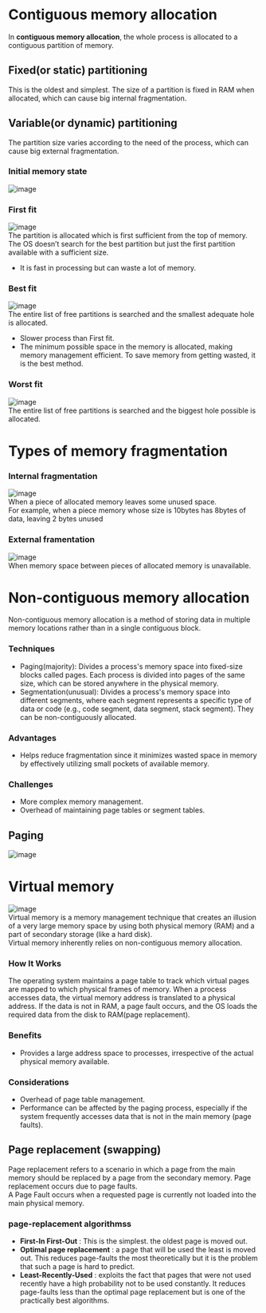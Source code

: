 # Contiguous memory allocation
In **contiguous memory allocation**, the whole process is allocated to a contiguous partition of memory.
## Fixed(or static) partitioning
This is the oldest and simplest. The size of a partition is fixed in RAM when allocated, which can cause big internal fragmentation.

## Variable(or dynamic) partitioning
The partition size varies according to the need of the process, which can cause big external fragmentation.
### Initial memory state
![image](https://user-images.githubusercontent.com/67142421/178162536-1a5042e4-9e23-489b-bd69-88ce7df6dbd3.png)

### First fit
![image](https://user-images.githubusercontent.com/67142421/178162569-8906b416-30f6-4fd2-a24b-36a424388021.png)<br>
The partition is allocated which is first sufficient from the top of memory. The OS doesn’t search for the best partition but just the first partition available with a sufficient size.<br>
* It is fast in processing but can waste a lot of memory.

### Best fit
![image](https://user-images.githubusercontent.com/67142421/178162618-28cc7cab-20f1-4731-b0da-625dfd91d433.png)<br>
The entire list of free partitions is searched and the smallest adequate hole is allocated.
* Slower process than First fit.
* The minimum possible space in the memory is allocated, making memory management efficient. To save memory from getting wasted, it is the best method.

### Worst fit
![image](https://user-images.githubusercontent.com/67142421/178162994-d644b1ff-6a79-4b3c-a1eb-4b96f1020cf8.png)<br>
The entire list of free partitions is searched and the biggest hole possible is allocated.

# Types of memory fragmentation
### Internal fragmentation
![image](https://github.com/vacu9708/Fundamental-knowledge/assets/67142421/a9694841-3cd6-4fff-951f-b6a445b0d724)<br>
When a piece of allocated memory leaves some unused space.<br>
For example, when a piece memory whose size is 10bytes has 8bytes of data, leaving 2 bytes unused
### External framentation
![image](https://github.com/vacu9708/Fundamental-knowledge/assets/67142421/2bf06256-ac2a-4471-91b4-4f371fa8f396)<br>
When memory space between pieces of allocated memory is unavailable.

# Non-contiguous memory allocation
Non-contiguous memory allocation is a method of storing data in multiple memory locations rather than in a single contiguous block.
### Techniques
- Paging(majority): Divides a process's memory space into fixed-size blocks called pages. Each process is divided into pages of the same size, which can be stored anywhere in the physical memory.
- Segmentation(unusual): Divides a process's memory space into different segments, where each segment represents a specific type of data or code (e.g., code segment, data segment, stack segment). They can be non-contiguously allocated.
### Advantages
- Helps reduce fragmentation since it minimizes wasted space in memory by effectively utilizing small pockets of available memory.
### Challenges
- More complex memory management.
- Overhead of maintaining page tables or segment tables.
## Paging
![image](https://github.com/vacu9708/Fundamental-knowledge/assets/67142421/c8375793-7802-4df8-bdd2-dbeee33c29e5)

# Virtual memory
![image](https://github.com/vacu9708/Fundamental-knowledge/assets/67142421/10b1de02-1f68-431f-b03f-f869be8cffb2)<br>
Virtual memory is a memory management technique that creates an illusion of a very large memory space by using both physical memory (RAM) and a part of secondary storage (like a hard disk).<br>
Virtual memory inherently relies on non-contiguous memory allocation.
### How It Works
The operating system maintains a page table to track which virtual pages are mapped to which physical frames of memory.
When a process accesses data, the virtual memory address is translated to a physical address. If the data is not in RAM, a page fault occurs, and the OS loads the required data from the disk to RAM(page replacement).
### Benefits
- Provides a large address space to processes, irrespective of the actual physical memory available.
### Considerations
- Overhead of page table management.
- Performance can be affected by the paging process, especially if the system frequently accesses data that is not in the main memory (page faults).

## Page replacement (swapping)
Page replacement refers to a scenario in which a page from the main memory should be replaced by a page from the secondary memory. Page replacement occurs due to page faults.<br>
A Page Fault occurs when a requested page is currently not loaded into the main physical memory.

### page-replacement algorithmss
* **First-In First-Out** : This is the simplest. the oldest page is moved out.
* **Optimal page replacement** : a page that will be used the least is moved out. This reduces page-faults the most theoretically
but it is the problem that such a page is hard to predict.
* **Least-Recently-Used** : exploits the fact that pages that were not used recently have a high probability not to be used constantly.
It reduces page-faults less than the optimal page replacement but is one of the practically best algorithms.
